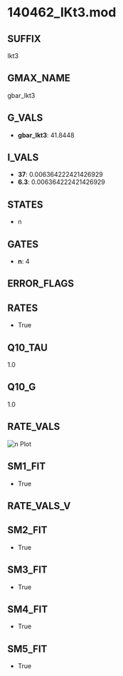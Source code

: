 # 140462_IKt3.mod

## SUFFIX

Ikt3

## GMAX_NAME

gbar_Ikt3

## G_VALS

- **gbar_Ikt3**: 41.8448

## I_VALS

- **37**: 0.006364222421426929
- **6.3**: 0.006364222421426929

## STATES

- n

## GATES

- **n**: 4

## ERROR_FLAGS


## RATES

- True

## Q10_TAU

1.0

## Q10_G

1.0

## RATE_VALS

![n Plot](/Users/pbozelos/Dropbox/icg-Chai-Panos/supermodels/output_markdown_files/K/140462_IKt3.mod/images/n.png)

## SM1_FIT

- True

## RATE_VALS_V

## SM2_FIT

- True

## SM3_FIT

- True

## SM4_FIT

- True

## SM5_FIT

- True

